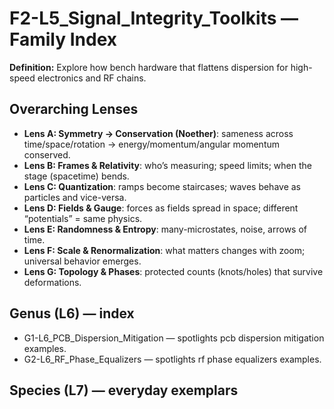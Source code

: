 # F2-L5_Signal_Integrity_Toolkits — Family Index
**Definition:** Explore how bench hardware that flattens dispersion for high-speed electronics and RF chains.

## Overarching Lenses

- **Lens A: Symmetry -> Conservation (Noether)**: sameness across time/space/rotation → energy/momentum/angular momentum conserved.
- **Lens B: Frames & Relativity**: who’s measuring; speed limits; when the stage (spacetime) bends.
- **Lens C: Quantization**: ramps become staircases; waves behave as particles and vice-versa.
- **Lens D: Fields & Gauge**: forces as fields spread in space; different “potentials” = same physics.
- **Lens E: Randomness & Entropy**: many-microstates, noise, arrows of time.
- **Lens F: Scale & Renormalization**: what matters changes with zoom; universal behavior emerges.
- **Lens G: Topology & Phases**: protected counts (knots/holes) that survive deformations.

## Genus (L6) — index
- G1-L6_PCB_Dispersion_Mitigation — spotlights pcb dispersion mitigation examples.
- G2-L6_RF_Phase_Equalizers — spotlights rf phase equalizers examples.

## Species (L7) — everyday exemplars
